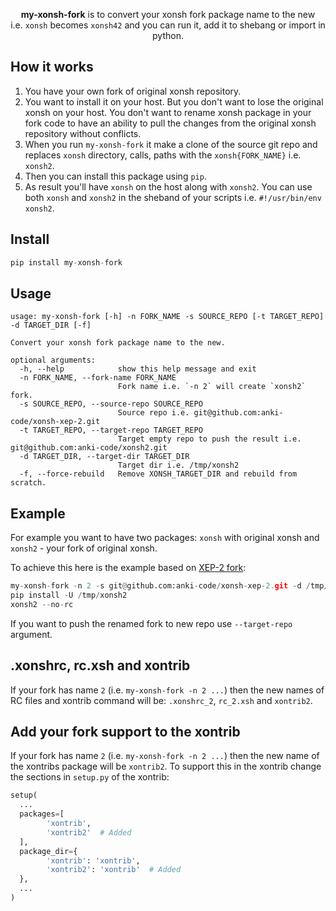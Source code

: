 <p align="center">
<b>my-xonsh-fork</b> is to convert your xonsh fork package name to the new <br>i.e. <code>xonsh</code> becomes <code>xonsh42</code> and you can run it, add it to shebang or import in python. 
</p>

## How it works

1. You have your own fork of original xonsh repository.
2. You want to install it on your host. But you don't want to lose the original xonsh on your host. You don't want to rename xonsh package in your fork code to have an ability to pull the changes from the original xonsh repository without conflicts.
3. When you run `my-xonsh-fork` it make a clone of the source git repo and replaces `xonsh` directory, calls, paths with the `xonsh{FORK_NAME}` i.e. `xonsh2`.
4. Then you can install this package using `pip`.
5. As result you'll have `xonsh` on the host along with `xonsh2`. You can use both `xonsh` and `xonsh2` in the sheband of your scripts i.e. `#!/usr/bin/env xonsh2`.

## Install
```python
pip install my-xonsh-fork
```

## Usage
```
usage: my-xonsh-fork [-h] -n FORK_NAME -s SOURCE_REPO [-t TARGET_REPO] -d TARGET_DIR [-f]

Convert your xonsh fork package name to the new.

optional arguments:
  -h, --help            show this help message and exit
  -n FORK_NAME, --fork-name FORK_NAME
                        Fork name i.e. `-n 2` will create `xonsh2` fork.
  -s SOURCE_REPO, --source-repo SOURCE_REPO
                        Source repo i.e. git@github.com:anki-code/xonsh-xep-2.git
  -t TARGET_REPO, --target-repo TARGET_REPO
                        Target empty repo to push the result i.e. git@github.com:anki-code/xonsh2.git
  -d TARGET_DIR, --target-dir TARGET_DIR
                        Target dir i.e. /tmp/xonsh2
  -f, --force-rebuild   Remove XONSH_TARGET_DIR and rebuild from scratch.
```

## Example
For example you want to have two packages: `xonsh` with original xonsh and `xonsh2` - your fork of original xonsh. 

To achieve this here is the example based on [XEP-2 fork](https://github.com/anki-code/xonsh-xep-2): 
```python
my-xonsh-fork -n 2 -s git@github.com:anki-code/xonsh-xep-2.git -d /tmp/xonsh2 -f
pip install -U /tmp/xonsh2
xonsh2 --no-rc
```
If you want to push the renamed fork to new repo use ``--target-repo`` argument.

## .xonshrc, rc.xsh and xontrib

If your fork has name `2` (i.e. `my-xonsh-fork -n 2 ...`) then the new names of RC files and xontrib command will be: `.xonshrc_2`, `rc_2.xsh` and `xontrib2`. 

## Add your fork support to the xontrib

If your fork has name `2` (i.e. `my-xonsh-fork -n 2 ...`) then the new name of the xontribs package will be `xontrib2`. To support this in the xontrib change the sections in `setup.py` of the xontrib:

```python
setup(
  ...
  packages=[
        'xontrib',
        'xontrib2'  # Added
  ],
  package_dir={
        'xontrib': 'xontrib', 
        'xontrib2': 'xontrib'  # Added
  },
  ...
)
```

